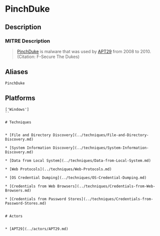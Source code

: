 
# PinchDuke

## Description

### MITRE Description

> [PinchDuke](https://attack.mitre.org/software/S0048) is malware that was used by [APT29](https://attack.mitre.org/groups/G0016) from 2008 to 2010. (Citation: F-Secure The Dukes)

## Aliases

```
PinchDuke
```

## Platforms

```
['Windows']
``

# Techniques


* [File and Directory Discovery](../techniques/File-and-Directory-Discovery.md)

* [System Information Discovery](../techniques/System-Information-Discovery.md)
    
* [Data from Local System](../techniques/Data-from-Local-System.md)
    
* [Web Protocols](../techniques/Web-Protocols.md)
    
* [OS Credential Dumping](../techniques/OS-Credential-Dumping.md)
    
* [Credentials from Web Browsers](../techniques/Credentials-from-Web-Browsers.md)
    
* [Credentials from Password Stores](../techniques/Credentials-from-Password-Stores.md)
    

# Actors


* [APT29](../actors/APT29.md)

